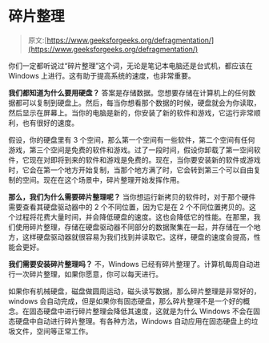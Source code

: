 # 碎片整理

> 原文:[https://www.geeksforgeeks.org/defragmentation/](https://www.geeksforgeeks.org/defragmentation/)

你们一定都听说过“碎片整理”这个词，无论是笔记本电脑还是台式机，都应该在 Windows 上进行。这有助于提高系统的速度，也非常重要。

**我们都知道为什么要用硬盘？**
答案是存储数据。您想要存储在计算机上的任何数据都可以复制到硬盘上。然后，每当你想看那个数据的时候，硬盘就会为你读取，然后显示在屏幕上。当你的电脑是新的，你安装了新的软件和游戏，它运行非常顺利，也有很好的速度。

假设，你的硬盘里有 3 个空间，那么第一个空间有一些软件，第二个空间有任何游戏，第三个空间是免费的软件和游戏。过了一段时间，假设你卸载了第一空间软件，它现在对即将到来的软件和游戏是免费的。现在，当你要安装新的软件或游戏时，它会在第一个地方开始复制，当那个地方满了时，它会转到第三个可以自由复制的空间。现在在这个场景中，碎片整理开始发挥作用。

**那么，我们为什么需要碎片整理呢？**
当你想运行新拷贝的软件时，对于那个硬件需要查看其硬盘驱动器中的 2 个不同位置，因为它是在 2 个不同位置拷贝的。这个过程将花费大量时间，并会降低硬盘的速度。这也会降低它的性能。在那里，我们使用碎片整理，存储在硬盘驱动器不同部分的数据聚集在一起，并存储在一个地方，这样硬盘驱动器就很容易为我们找到并读取它。这样，硬盘的速度会提高，性能会更好。

**我们需要安装碎片整理吗？**
不，Windows 已经有碎片整理了。计算机每周自动进行一次碎片整理，如果你愿意，你可以每天进行。

如果你有机械硬盘，磁盘做圆周运动，磁头读写数据，那么碎片整理是非常好的，windows 会自动完成，但是如果你有固态硬盘，那么碎片整理不是一个好的概念。在固态硬盘中进行碎片整理会降低其速度，这就是为什么 Windows 不会在固态硬盘中自动进行碎片整理。有各种方法，Windows 自动应用在固态硬盘上的垃圾文件，空间等正常工作。